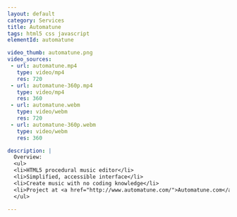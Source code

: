 ```yaml
---
layout: default
category: Services
title: Automatune
tags: html5 css javascript
elementId: automatune

video_thumb: automatune.png
video_sources:
 - url: automatune.mp4
   type: video/mp4
   res: 720
 - url: automatune-360p.mp4
   type: video/mp4
   res: 360
 - url: automatune.webm
   type: video/webm
   res: 720
 - url: automatune-360p.webm
   type: video/webm
   res: 360

description: |
  Overview:
  <ul>
  <li>HTML5 procedural music editor</li>
  <li>Simplified, accessible interface</li>
  <li>Create music with no coding knowledge</li>
  <li>Project at <a href="http://www.automatune.com/">Automatune.com</a></li>
  </ul>

---
```

